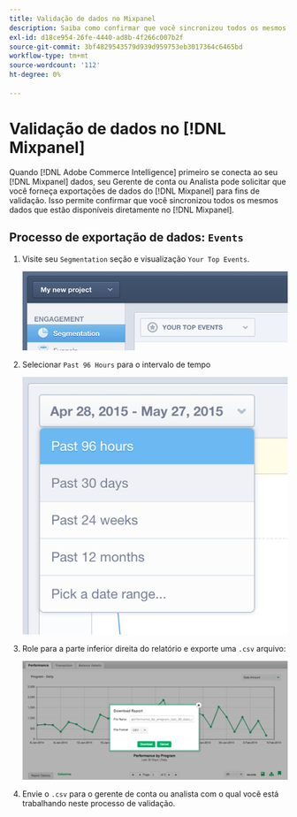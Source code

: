 ```yaml
---
title: Validação de dados no Mixpanel
description: Saiba como confirmar que você sincronizou todos os mesmos dados disponíveis diretamente no Mixpanel.
exl-id: d18ce954-26fe-4440-ad8b-4f266c007b2f
source-git-commit: 3bf4829543579d939d959753eb3017364c6465bd
workflow-type: tm+mt
source-wordcount: '112'
ht-degree: 0%

---
```


# Validação de dados no [!DNL Mixpanel]

Quando [!DNL Adobe Commerce Intelligence] primeiro se conecta ao seu [!DNL Mixpanel] dados, seu Gerente de conta ou Analista pode solicitar que você forneça exportações de dados do [!DNL Mixpanel] para fins de validação. Isso permite confirmar que você sincronizou todos os mesmos dados que estão disponíveis diretamente no [!DNL Mixpanel].

## Processo de exportação de dados: `Events`

1. Visite seu `Segmentation` seção e visualização `Your Top Events`.

   ![](../../../assets/your-top-events.png)

1. Selecionar `Past 96 Hours` para o intervalo de tempo

   ![](../../../assets/past-96-hours.png)

1. Role para a parte inferior direita do relatório e exporte uma `.csv` arquivo:

   ![](../../../assets/export-csv-mixpanel.png)

1. Envie o `.csv` para o gerente de conta ou analista com o qual você está trabalhando neste processo de validação.
